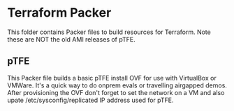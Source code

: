 # Terraform Packer
This folder contains Packer files to build resources for Terraform.  Note these are NOT the old AMI releases of pTFE.

## pTFE
This Packer file builds a basic pTFE install OVF for use with VirtualBox or VMWare.  It's a quick way to do onprem evals or travelling airgapped demos.  After provisioning the OVF don't forget to set the network on a VM and also upate /etc/sysconfig/replicated IP address used for pTFE.
